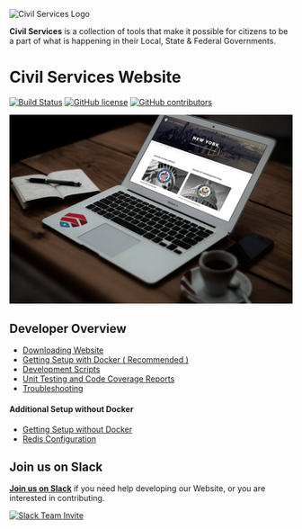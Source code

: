 ![Civil Services Logo](https://cdn.civil.services/common/github-logo.png "Civil Services Logo")

__Civil Services__ is a collection of tools that make it possible for citizens to be a part of what is happening in their Local, State & Federal Governments.


Civil Services Website
===

[![Build Status](https://circleci.com/gh/CivilServiceUSA/website/tree/master.svg?style=shield)](https://circleci.com/gh/CivilServiceUSA/website/tree/master) [![GitHub license](https://img.shields.io/badge/license-MIT-blue.svg?style=flat)](https://raw.githubusercontent.com/CivilServiceUSA/website/master/LICENSE)  [![GitHub contributors](https://img.shields.io/github/contributors/CivilServiceUSA/website.svg)](https://github.com/CivilServiceUSA/website/graphs/contributors)

![Website Image](docs/img/website.jpg "Website Image")


Developer Overview
---

* [Downloading Website](docs/downloading-website.md)
* [Getting Setup with Docker ( Recommended )](docs/getting-setup-with-docker.md)
* [Development Scripts](docs/development-scripts.md)
* [Unit Testing and Code Coverage Reports](docs/unit-testing-and-code-coverage-reports.md)
* [Troubleshooting](docs/troubleshooting.md)

#### Additional Setup without Docker

* [Getting Setup without Docker](docs/getting-setup-without-docker.md)
* [Redis Configuration](docs/redis-configuration.md)


Join us on Slack
---

__[Join us on Slack](https://slack.civil.services/bkx7n2)__ if you need help developing our Website, or you are interested in contributing.

[![Slack Team Invite](https://cdn.civil.services/common/slack-invite.png)](https://slack.civil.services/bkx7n2)